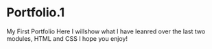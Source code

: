 # Portfolio.1
My First Portfolio
Here I willshow what I have leanred over the last two modules, HTML and CSS
I hope you enjoy! 

